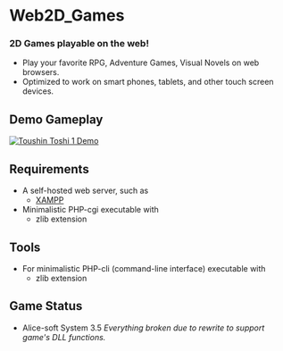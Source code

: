 # Web2D_Games

### 2D Games playable on the web!

* Play your favorite RPG, Adventure Games, Visual Novels on web browsers.
* Optimized to work on smart phones, tablets, and other touch screen devices.

## Demo Gameplay

[![Toushin Toshi 1 Demo](http://img.youtube.com/vi/Jumikw3BS7o/0.jpg)](http://www.youtube.com/watch?v=Jumikw3BS7o)

## Requirements

* A self-hosted web server, such as
  * [XAMPP](https://sourceforge.net/projects/xampp/files/)
* Minimalistic PHP-cgi executable with
  * zlib extension

## Tools

* For minimalistic PHP-cli (command-line interface) executable with
  * zlib extension

## Game Status

* Alice-soft System 3.5
  _Everything broken due to rewrite to support game's DLL functions._
